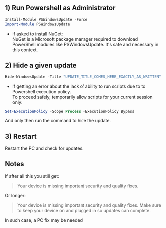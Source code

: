 ## 1) Run Powershell as Administrator

```powershell
Install-Module PSWindowsUpdate -Force
Import-Module PSWindowsUpdate
```

* If asked to install NuGet:<br>
NuGet is a Microsoft package manager required to download PowerShell modules like PSWindowsUpdate. It's safe and necessary in this context.

## 2) Hide a given update

```powershell
Hide-WindowsUpdate -Title "UPDATE_TITLE_COMES_HERE_EXACTLY_AS_WRITTEN"
```

* If getting an error about the lack of ability to run scripts due to to Powershell execution policy.<br>
To proceed safely, temporarily allow scripts for your current session only:

```powershell
Set-ExecutionPolicy -Scope Process -ExecutionPolicy Bypass
```

And only then run the command to hide the update.

## 3) Restart

Restart the PC and check for updates.

## Notes

If after all this you still get:

> Your device is missing important security and quality fixes.

Or longer:

> Your device is missing important security and quality fixes. Make sure to keep your device on and plugged in so updates can complete.

In such case, a PC fix may be needed.
